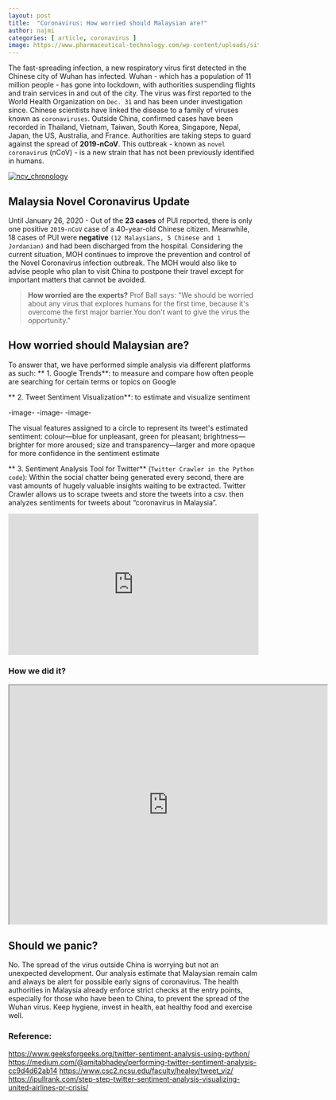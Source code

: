 ```yaml
---
layout: post
title:  "Coronavirus: How worried should Malaysian are?"
author: najmi
categories: [ article, coronavirus ]
image: https://www.pharmaceutical-technology.com/wp-content/uploads/sites/10/2020/01/shutterstock_1622495458_final.jpg
---
```


The fast-spreading infection, a new respiratory virus first detected in the Chinese city of Wuhan has infected. Wuhan - which has a population of 11 million people - has gone into lockdown, with authorities suspending flights and train services in and out of the city. 
The virus was first reported to the World Health Organization on `Dec. 31` and has been under investigation since. Chinese scientists have linked the disease to a family of viruses known as `coronaviruses`. Outside China, confirmed cases have been recorded in Thailand, Vietnam, Taiwan, South Korea, Singapore, Nepal, Japan, the US, Australia, and France. Authorities are taking steps to guard against the spread of **2019-nCoV**. This outbreak - known as `novel coronaviru`s (nCoV) - is a new strain that has not been previously identified in humans.

[![ncv_chronology](https://www.aljazeera.com/mritems/Images/2020/1/26/7972a4ce75ed40db8d49fc31f09f26f8_18.jpg)](#)

## **Malaysia Novel Coronavirus Update**
Until January 26, 2020 - Out of the **23 cases** of PUI reported, there is only one positive `2019-nCoV` case of a 40-year-old Chinese citizen. Meanwhile, 18 cases of PUI were **negative** `(12 Malaysians, 5 Chinese and 1 Jordanian)` and had been discharged from the hospital. Considering the current situation, MOH continues to improve the prevention and control of the Novel Coronavirus infection outbreak. The MOH would also like to advise people who plan to visit China to postpone their travel except for important matters that cannot be avoided. 

> **How worried are the experts?**
Prof Ball says: "We should be worried about any virus that explores humans for the first time, because it's overcome the first major barrier.You don't want to give the virus the opportunity."

## How worried should Malaysian are?
To answer that, we have performed simple analysis via different platforms as such:
** 1. Google Trends**: to measure and compare how often people are searching for certain terms or topics on Google
<script type="text/javascript" src="https://ssl.gstatic.com/trends_nrtr/2051_RC11/embed_loader.js"></script> <script type="text/javascript"> trends.embed.renderExploreWidget("TIMESERIES", {"comparisonItem":[{"keyword":"coronavirus","geo":"MY","time":"now 7-d"},{"keyword":"corona virus","geo":"MY","time":"now 7-d"},{"keyword":"Virus corona","geo":"MY","time":"now 7-d"},{"keyword":"coronavirus Malaysia","geo":"MY","time":"now 7-d"}],"category":0,"property":""}, {"exploreQuery":"date=now%207-d&geo=MY&q=coronavirus,corona%20virus,Virus%20corona,coronavirus%20Malaysia","guestPath":"https://trends.google.com:443/trends/embed/"}); </script>

** 2. Tweet Sentiment Visualization**: to estimate and visualize sentiment

-image-
-image-
-image-


The visual features assigned to a circle to represent its tweet's estimated sentiment: colour—blue for unpleasant, green for pleasant; brightness—brighter for more aroused; size and transparency—larger and more opaque for more confidence in the sentiment estimate

** 3. Sentiment Analysis Tool for Twitter** (`Twitter Crawler in the Python code`): 
Within the social chatter being generated every second, there are vast amounts of hugely valuable insights waiting to be extracted. Twitter Crawler allows us to scrape tweets and store the tweets into a csv. then analyzes sentiments for tweets about “coronavirus in Malaysia”. 

<div class="thanks-for-keeping-data-alive"style="width: 100%; position: relative; padding-bottom: 56.25%;">
        <iframe src="https://blackhole.bigcrunch.io/TheWebServer/odo/dGJjXzYwODI1MTZfNjIyNjI2MQ==?aspect=stretch" style="height:100%; width:100%; position: absolute; top:0px; left:0px"
        allow-fullscreen="true" frameborder="0"></iframe>
    </div>

### How we did it?
<iframe src="https://drive.google.com/file/d/17_00lpi6_Zp5SGruazvmP7CdTMpgt9L9/preview" width="640" height="480"></iframe>

## Should we panic?
No. The spread of the virus outside China is worrying but not an unexpected development. Our analysis estimate that Malaysian remain calm and always be alert for possible early signs of coronavirus. The health authorities in Malaysia already enforce strict checks at the entry points, especially for those who have been to China, to prevent the spread of the Wuhan virus. 
Keep hygiene, invest in health, eat healthy food and exercise well.

### Reference:
https://www.geeksforgeeks.org/twitter-sentiment-analysis-using-python/
https://medium.com/@amitabhadey/performing-twitter-sentiment-analysis-cc9d4d62ab14
https://www.csc2.ncsu.edu/faculty/healey/tweet_viz/
https://ipullrank.com/step-step-twitter-sentiment-analysis-visualizing-united-airlines-pr-crisis/


